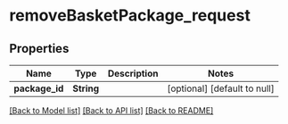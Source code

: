 # removeBasketPackage_request
## Properties

| Name | Type | Description | Notes |
|------------ | ------------- | ------------- | -------------|
| **package\_id** | **String** |  | [optional] [default to null] |

[[Back to Model list]](../README.md#documentation-for-models) [[Back to API list]](../README.md#documentation-for-api-endpoints) [[Back to README]](../README.md)

